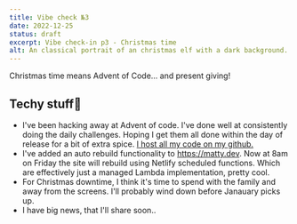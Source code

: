 ```yaml
---
title: Vibe check №3
date: 2022-12-25
status: draft
excerpt: Vibe check-in p3 - Christmas time
alt: An classical portrait of an christmas elf with a dark background.
---
```


Christmas time means Advent of Code... and present giving!

## Techy stuff🤖

- I've been hacking away at Advent of code. I've done well at consistently doing the daily challenges. Hoping I get them all done within the day of release for a bit of extra spice. [I host all my code on my github.](https://github.com/MattBidewell/adventOfCode/tree/main/2022)
- I've added an auto rebuild functionality to https://matty.dev. Now at 8am on Friday the site will rebuild using Netlify scheduled functions. Which are effectively just a managed Lambda implementation, pretty cool.
- For Christmas downtime, I think it's time to spend with the family and away from the screens. I'll probably wind down before Janauary picks up.
- I have big news, that I'll share soon..